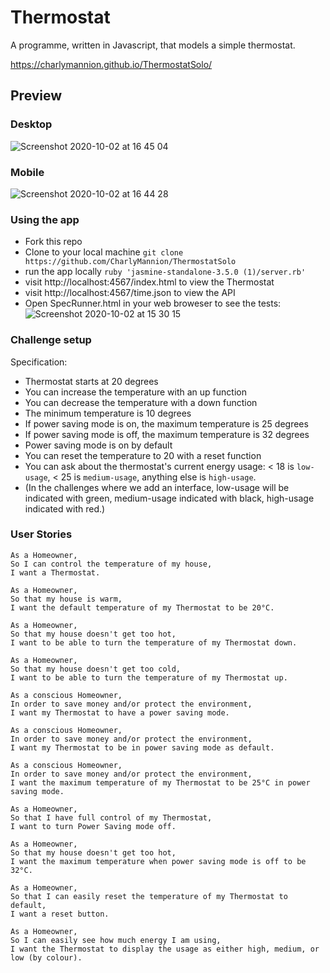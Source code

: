 # Thermostat

A programme, written in Javascript, that models a simple thermostat.

https://charlymannion.github.io/ThermostatSolo/

## Preview

### Desktop
![Screenshot 2020-10-02 at 16 45 04](https://user-images.githubusercontent.com/28218869/94942870-c59b5e80-04ce-11eb-8e8c-66e4f5b14716.png)


### Mobile
![Screenshot 2020-10-02 at 16 44 28](https://user-images.githubusercontent.com/28218869/94942863-c3390480-04ce-11eb-9012-1ad6b6477972.png)


### Using the app
* Fork this repo
* Clone to your local machine
`git clone https://github.com/CharlyMannion/ThermostatSolo`
* run the app locally
`ruby 'jasmine-standalone-3.5.0 (1)/server.rb'`
* visit http://localhost:4567/index.html to view the Thermostat
* visit http://localhost:4567/time.json to view the API
* Open SpecRunner.html in your web broweser to see the tests:
![Screenshot 2020-10-02 at 15 30 15](https://user-images.githubusercontent.com/28218869/94935081-75b79a00-04c4-11eb-8ade-b854f99d919f.png)




### Challenge setup

Specification:

* Thermostat starts at 20 degrees
* You can increase the temperature with an up function
* You can decrease the temperature with a down function
* The minimum temperature is 10 degrees
* If power saving mode is on, the maximum temperature is 25 degrees
* If power saving mode is off, the maximum temperature is 32 degrees
* Power saving mode is on by default
* You can reset the temperature to 20 with a reset function
* You can ask about the thermostat's current energy usage: < 18 is `low-usage`, < 25 is `medium-usage`, anything else is `high-usage`.
* (In the challenges where we add an interface, low-usage will be indicated with green, medium-usage indicated with black, high-usage indicated with red.)

### User Stories
```
As a Homeowner,
So I can control the temperature of my house,
I want a Thermostat.

As a Homeowner,
So that my house is warm,
I want the default temperature of my Thermostat to be 20°C.

As a Homeowner,
So that my house doesn't get too hot,
I want to be able to turn the temperature of my Thermostat down.

As a Homeowner,
So that my house doesn't get too cold,
I want to be able to turn the temperature of my Thermostat up.

As a conscious Homeowner,
In order to save money and/or protect the environment,
I want my Thermostat to have a power saving mode.

As a conscious Homeowner,
In order to save money and/or protect the environment,
I want my Thermostat to be in power saving mode as default.

As a conscious Homeowner,
In order to save money and/or protect the environment,
I want the maximum temperature of my Thermostat to be 25°C in power saving mode.

As a Homeowner,
So that I have full control of my Thermostat,
I want to turn Power Saving mode off.

As a Homeowner,
So that my house doesn't get too hot,
I want the maximum temperature when power saving mode is off to be 32°C.

As a Homeowner,
So that I can easily reset the temperature of my Thermostat to default,
I want a reset button.

As a Homeowner,
So I can easily see how much energy I am using,
I want the Thermostat to display the usage as either high, medium, or low (by colour).
```
